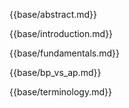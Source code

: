 {{base/abstract.md}}

{{base/introduction.md}}

{{base/fundamentals.md}}

{{base/bp_vs_ap.md}}

{{base/terminology.md}}
